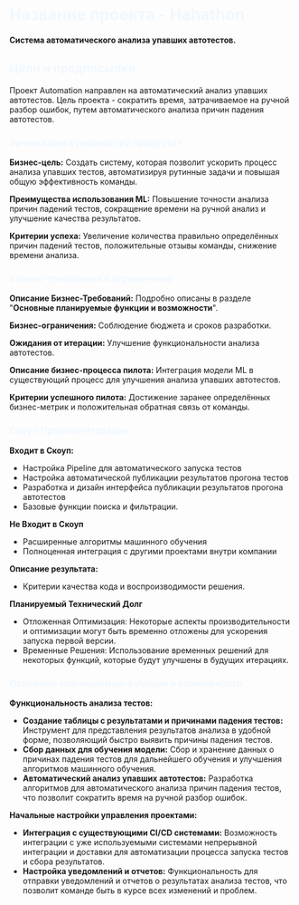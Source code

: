 # <span style="color:#F0F8FF"> Название проекта - Hahathon </span>
**Система автоматического анализа упавших автотестов.**

## <span style="color:#F0F8FF"> Цели и предпосылки </span>
Проект Automation направлен на автоматический анализ упавших автотестов. Цель проекта - сократить время, затрачиваемое на ручной разбор ошибок, путем автоматического анализа причин падения автотестов.

### <span style="color:#F0F8FF"> Зачем идем в разработку продукта? </span>
**Бизнес-цель:** Создать систему, которая позволит ускорить процесс анализа упавших тестов, автоматизируя рутинные задачи и повышая общую эффективность команды.

**Преимущества использования ML:** Повышение точности анализа причин падений тестов, сокращение времени на ручной анализ и улучшение качества результатов.

**Критерии успеха:** Увеличение количества правильно определённых причин падений тестов, положительные отзывы команды, снижение времени анализа.

### <span style="color:#F0F8FF"> Бизнес-требования и ограничения </span>
**Описание Бизнес-Требований:** Подробно описаны в разделе "**Основные планируемые функции и возможности**".

**Бизнес-ограничения:** Соблюдение бюджета и сроков разработки.

**Ожидания от итерации:** Улучшение функциональности анализа автотестов.

**Описание бизнес-процесса пилота:** Интеграция модели ML в существующий процесс для улучшения анализа упавших автотестов.

**Критерии успешного пилота:** Достижение заранее определённых бизнес-метрик и положительная обратная связь от команды.


### <span style="color:#F0F8FF"> Скоуп Проекта/Итерации </span>
**Входит в Скоуп:**
- Настройка Pipeline для автоматического запуска тестов
- Настройка автоматической публикации результатов прогона тестов
- Разработка и дизайн интерфейса публикации результатов прогона автотестов
- Базовые функции поиска и фильтрации.

**Не Входит в Скоуп**
- Расширенные алгоритмы машинного обучения
- Полноценная интеграция с другими проектами внутри компании

**Описание результата:** 
- Критерии качества кода и воспроизводимости решения.

**Планируемый Технический Долг**
- Отложенная Оптимизация: Некоторые аспекты производительности и оптимизации могут быть временно отложены для ускорения запуска первой версии.
- Временные Решения: Использование временных решений для некоторых функций, которые будут улучшены в будущих итерациях.

### <span style="color:#F0F8FF"> Основные планируемые функции и возможности </span>
**Функциональность анализа тестов:**
- **Создание таблицы с результатами и причинами падения тестов:** Инструмент для представления результатов анализа в удобной форме, позволяющий быстро выявить причины падения тестов.
- **Сбор данных для обучения модели:** Сбор и хранение данных о причинах падения тестов для дальнейшего обучения и улучшения алгоритмов машинного обучения.
- **Автоматический анализ упавших автотестов:** Разработка алгоритмов для автоматического анализа причин падения тестов, что позволит сократить время на ручной разбор ошибок.

**Начальные настройки управления проектами:**
- **Интеграция с существующими CI/CD системами:** Возможность интеграции с уже используемыми системами непрерывной интеграции и доставки для автоматизации процесса запуска тестов и сбора результатов.
- **Настройка уведомлений и отчетов:** Функциональность для отправки уведомлений и отчетов о результатах анализа тестов, что позволит команде быть в курсе всех изменений и проблем.